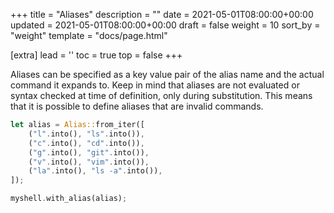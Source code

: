 +++
title = "Aliases"
description = ""
date = 2021-05-01T08:00:00+00:00
updated = 2021-05-01T08:00:00+00:00
draft = false
weight = 10
sort_by = "weight"
template = "docs/page.html"

[extra]
lead = ''
toc = true
top = false
+++

Aliases can be specified as a key value pair of the alias name and the actual command it expands to. Keep in mind that aliases are not evaluated or syntax checked at time of definition, only during substitution. This means that it is possible to define aliases that are invalid commands.
```rust
let alias = Alias::from_iter([
    ("l".into(), "ls".into()),
    ("c".into(), "cd".into()),
    ("g".into(), "git".into()),
    ("v".into(), "vim".into()),
    ("la".into(), "ls -a".into()),
]);

myshell.with_alias(alias);
```

